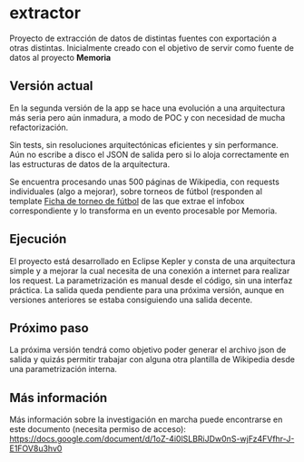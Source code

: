 extractor
=========

Proyecto de extracción de datos de distintas fuentes con exportación a otras distintas.
Inicialmente creado con el objetivo de servir como fuente de datos al proyecto __Memoria__


## Versión actual

En la segunda versión de la app se hace una evolución a una arquitectura más seria pero aún inmadura, a modo de POC y con necesidad de mucha refactorización.

Sin tests, sin resoluciones arquitectónicas eficientes y sin performance.
Aún no escribe a disco el JSON de salida pero si lo aloja correctamente en las estructuras de datos de la arquitectura.

Se encuentra procesando unas 500 páginas de Wikipedia, con requests individuales (algo a mejorar), sobre torneos de fútbol (responden al template  [Ficha de torneo de fútbol](http://es.wikipedia.org/wiki/Plantilla:Ficha_de_torneo_de_f%C3%BAtbol) de las que extrae el infobox correspondiente y lo transforma en un evento procesable por Memoria.

## Ejecución

El proyecto está desarrollado en Eclipse Kepler y consta de una arquitectura simple y a mejorar la cual necesita de una conexión a internet para realizar los request.
La parametrización es manual desde el código, sin una interfaz práctica.
La salida queda pendiente para una próxima versión, aunque en versiones anteriores se estaba consiguiendo una salida decente.

## Próximo paso

La próxima versión tendrá como objetivo poder generar el archivo json de salida y quizás permitir trabajar con alguna otra plantilla de Wikipedia desde una parametrización interna.

## Más información

Más información sobre la investigación en marcha puede encontrarse en este documento (necesita permiso de acceso): https://docs.google.com/document/d/1oZ-4i0lSLBRiJDw0nS-wjFz4FVfhr-J-E1FOV8u3hv0
